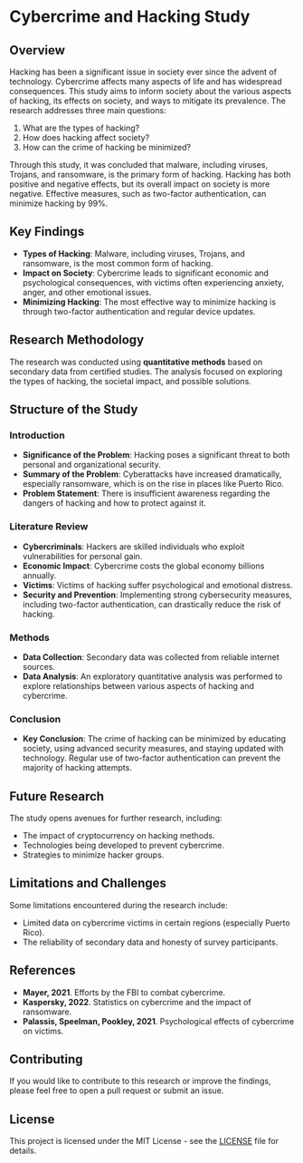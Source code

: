 # Cybercrime and Hacking Study

## Overview

Hacking has been a significant issue in society ever since the advent of technology. Cybercrime affects many aspects of life and has widespread consequences. This study aims to inform society about the various aspects of hacking, its effects on society, and ways to mitigate its prevalence. The research addresses three main questions:
1. What are the types of hacking?
2. How does hacking affect society?
3. How can the crime of hacking be minimized?

Through this study, it was concluded that malware, including viruses, Trojans, and ransomware, is the primary form of hacking. Hacking has both positive and negative effects, but its overall impact on society is more negative. Effective measures, such as two-factor authentication, can minimize hacking by 99%. 

## Key Findings

- **Types of Hacking**: Malware, including viruses, Trojans, and ransomware, is the most common form of hacking.
- **Impact on Society**: Cybercrime leads to significant economic and psychological consequences, with victims often experiencing anxiety, anger, and other emotional issues.
- **Minimizing Hacking**: The most effective way to minimize hacking is through two-factor authentication and regular device updates.
  
## Research Methodology

The research was conducted using **quantitative methods** based on secondary data from certified studies. The analysis focused on exploring the types of hacking, the societal impact, and possible solutions.

## Structure of the Study

### Introduction
- **Significance of the Problem**: Hacking poses a significant threat to both personal and organizational security.
- **Summary of the Problem**: Cyberattacks have increased dramatically, especially ransomware, which is on the rise in places like Puerto Rico.
- **Problem Statement**: There is insufficient awareness regarding the dangers of hacking and how to protect against it.

### Literature Review
- **Cybercriminals**: Hackers are skilled individuals who exploit vulnerabilities for personal gain.
- **Economic Impact**: Cybercrime costs the global economy billions annually.
- **Victims**: Victims of hacking suffer psychological and emotional distress.
- **Security and Prevention**: Implementing strong cybersecurity measures, including two-factor authentication, can drastically reduce the risk of hacking.

### Methods
- **Data Collection**: Secondary data was collected from reliable internet sources.
- **Data Analysis**: An exploratory quantitative analysis was performed to explore relationships between various aspects of hacking and cybercrime.

### Conclusion
- **Key Conclusion**: The crime of hacking can be minimized by educating society, using advanced security measures, and staying updated with technology. Regular use of two-factor authentication can prevent the majority of hacking attempts.

## Future Research

The study opens avenues for further research, including:
- The impact of cryptocurrency on hacking methods.
- Technologies being developed to prevent cybercrime.
- Strategies to minimize hacker groups.

## Limitations and Challenges

Some limitations encountered during the research include:
- Limited data on cybercrime victims in certain regions (especially Puerto Rico).
- The reliability of secondary data and honesty of survey participants.

## References

- **Mayer, 2021**. Efforts by the FBI to combat cybercrime.
- **Kaspersky, 2022**. Statistics on cybercrime and the impact of ransomware.
- **Palassis, Speelman, Pookley, 2021**. Psychological effects of cybercrime on victims.

## Contributing

If you would like to contribute to this research or improve the findings, please feel free to open a pull request or submit an issue.

## License

This project is licensed under the MIT License - see the [LICENSE](LICENSE) file for details.

